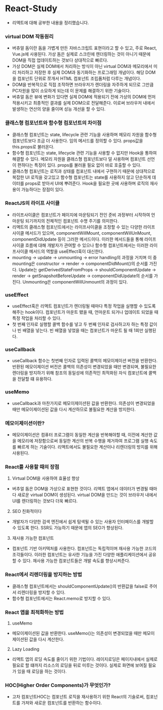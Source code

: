 # React-Study

- 리액트에 대해 공부한 내용을 정리했습니다.

### virtual DOM 작동원리

- 버츄얼 돔이란 돔을 가볍게 만든 자바스크립트 표현이라고 할 수 있고, 주로 React, Vue.js에 사용된다. 가상 돔은 실제로 스크린에 렌더링하는 것이 아니기 때문에 DOM을 직접 업데이트하는 것보다 상대적으로 빠르다.
- 가상 DOM은 실제 DOM에서 처리하는 방식이 아닌 virtual DOM과 메모리에서 미리 처리하고 저장한 후 실제 DOM과 동기화하는 프로그래밍 개념이다. 해당 DOM을 컴포넌트 단위로 쪼개서 HTML 컴포넌트 조립품처럼 다루는 개념이다.
- DOM을 반복적으로 직접 조작하면 브라우저가 렌더링을 자주하게 되므로 그만큼 PC자원을 많이 소모하게 되는데 이 문제를 해결하기 위한 기술이다.
- 버츄얼 돔은 뷰에 변화가 있다면 실제 DOM에 적용되기 전에 가상의 DOM에 먼저 적용시키고 최종적인 결과를 실제 DOM으로 전달해준다. 이로써 브라우저 내에서 발생하는 연산의 양을 줄이며 성능 개선을 할 수 있다.

### 클래스형 컴포넌트와 함수형 컴포넌트의 차이점

- 클래스형 컴포넌트는 state, lifecycle 관련 기능을 사용하며 메모리 자원을 함수형 컴포넌트보다 조금 더 사용한다. 임의 메서드를 정의할 수 있다. props값을 this.props로 불러온다.
- 함수형 컴포넌트는 state, lifecycle 관련 기능을 사용할 수 없지만 Hook을 통하여 해결할 수 있다. 메모리 자원을 클래스형 컴포넌트보다 덜 사용하며 컴포넌트 선언이 편하다는 특징이 있다. props를 불러올 필요 없이 바로 호출할 수 있다.
- 클래스형 컴포넌트는 로직과 상태를 컴포넌트 내에서 구현하기 때문에 상대적으로 복잡한 UI 로직을 갖고있고 함수형 컴포넌트는 state를 사용하지 않고 단순하게 데이터를 props로 받아서 UI에 뿌려준다. Hook을 필요한 곳에 사용하며 로직의 재사용이 가능하다는 장점이 있다.

### ReactJS의 라이프 사이클

- 라이프사이클은 컴포넌트가 페이지에 마운팅되기 전인 준비 과정부터 시작하여 언마운팅 되기까지의 전체적인 컴포넌트 수명 주기를 의미한다.
- 리액트의 클래스형 컴포넌트에서는 라이프사이클을 조정할 수 있는 다양한 라이프 사이클 메서드가 있으며, componentWillMount, componentWillUnMount, componentDidUpdate 등이 그러한 메서드이다. 이러한 메서드들을 통해 라이프사이클 흐름에 대해 개발자가 관여할 수 있으나 함수형 컴포넌트에서는 이러한 라이프사이클 메서드의 역할을 useEffect훅이 대신한다.
- mounting -> update -> unmounting -> error handling의 과정을 거치며 이 중 mounting은 constructor -> render -> componentDidMount()의 순서를 가진다. Update는 getDerivedStateFromProps -> shouldComponentUpdate -> render -> getSnapshotBeforeUpdate -> componentDidUpdate의 순서를 가진다. Unmounting은 componentWillUnmount의 과정이 있다.

### useEffect

- useEffect훅은 리액트 컴포넌트가 렌더링될 때마다 특정 작업을 실행할 수 있도록 해주는 hook이다. 컴포넌트가 마운트 됐을 때, 언마운트 되거나 업데이트 되었을 때 특정 작업을 처리할 수 있다.
- 첫 번째 인자로 실행할 콜백 함수를 넣고 두 번째 인자로 검사하고자 하는 특정 값이나 빈 배열을 넣는다. 빈 배열을 넣었을 때는 컴포넌트가 마운트 될 때 1회만 실행된다.

### useCallback

- useCallback 함수는 첫번째 인자로 입력된 콜백의 메모이제이션 버전을 반환한다. 반환된 메모이제이션 버전은 콜백의 의존성이 변경되었을 때만 변경되며, 불필요한 렌더링을 방지하기 위해 참조의 동일성에 의존적인 최적화된 자식 컴포넌트에 콜백을 전달할 떄 유용하다.

### useMemo

- useCallback과 마찬가지로 메모이제이션된 값을 반환한다. 의존성이 변경되었을 때만 메모이제이션된 값을 다시 계산하므로 불필요한 계산을 방지한다.

### 메모이제이션이란?

- 메모이제이션은 컴퓨터 프로그램이 동일한 계산을 반복해야할 때, 이전에 계산한 값을 메모리에 저장함으로써 동일한 계산의 반복 수행을 제거하여 프로그램 실행 속도를 빠르게 하는 기술이다. 리액트에서도 불필요한 계산이나 리렌더링의 방지를 위해 사용된다.

### React를 사용할 때의 장점

1. Virtual DOM을 사용하여 효율성 향상

- 버추얼 돔은 DOM을 가상으로 표현한 것이다. 리액트 앱에서 데이터가 변경될 때마다 새로운 virtual DOM이 생성된다. virtual DOM을 만드는 것이 브라우저 내에서 UI를 렌더링하는 것보다 더욱 빠르다.

2. SEO 친화적이다

- 개발자가 다양한 검색 엔진에서 쉽게 탐색될 수 있는 사용자 인터페이스를 개발할 수 있도록 한다. SSR도 가능하기 때문에 앱의 SEO가 향상된다.

3. 재사용 가능한 컴포넌트

- 컴포넌트 기반 아키텍처를 사용한다. 컴포넌트는 독립적이며 재사용 가능한 코드의 조각들이다. 이러한 컴포넌트는 유사한 기능을 가진 다양한 애플리케이션에서 공유할 수 있다. 재사용 가능한 컴포넌트들은 개발 속도를 향상시켜준다.

### React에서 리렌더링을 방지하는 방법

- 클래스형 컴포넌트에서는 shouldComponentUpdate()의 반환값을 false로 주어서 리렌더링을 방지할 수 있다.
- 함수형 컴포넌트에서는 React.memo로 방지할 수 있다.

### React 앱을 최적화하는 방법

1. useMemo

- 메모이제이션된 값을 반환한다. useMemo()는 의존성이 변경되었을 때만 메모이제이션된 값을 다시 계산한다.

2. Lazy Loading

- 리액트 앱의 로딩 속도를 줄이기 위한 기법이다. 레이지로딩은 페이지내에서 실제로 필요로 할 떄까지 리소스의 로딩을 뒤로 미루는 것이다. 실제로 화면에 보여질 필요가 있을 때 로딩을 하는 것이다.

### HOC(Higher Order Components)가 무엇인가?

- 고차 컴포넌트HOC는 컴포넌트 로직을 재사용하기 위한 React의 기술로써, 컴포넌트를 가져와 새로운 컴포넌트를 반환하는 함수이다.
